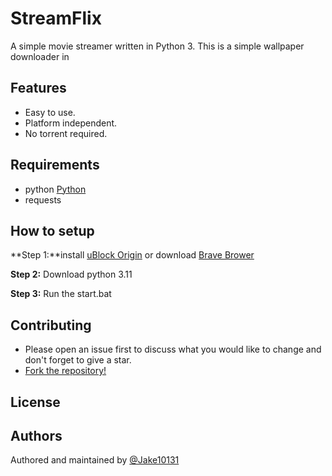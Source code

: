 # StreamFlix
A simple movie streamer written in Python 3.
This is a simple wallpaper downloader in 

## Features
* Easy to use.
* Platform independent.
* No torrent required.

## Requirements
* python [Python](https://www.python.org/downloads/)
* requests

## How to setup
**Step 1:**install [uBlock Origin](https://ublockorigin.com/) or download [Brave Brower](https://brave.com/)

**Step 2:** Download python 3.11

**Step 3:** Run the start.bat

## Contributing
* Please open an issue first to discuss what you would like to change and don't forget to give a star.
* [Fork the repository!](https://github.com/Jake10131/StreamFlix)

## License


## Authors

Authored and maintained by [@Jake10131](https://github.com/Jake10131)
